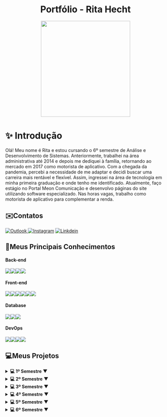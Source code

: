 <h1 align="center">Portfólio - Rita Hecht</h1>
<div align="center"><img src="https://github.com/ritahecht/Portifolio-RitaHecht/assets/89950512/a1ba4a33-4d6c-474e-a880-093442067f41" width="280" height="300"/></div>

# ✨ Introdução

Olá! Meu nome é Rita e estou cursando o 6º semestre de Análise e Desenvolvimento de Sistemas. Anteriormente, trabalhei na área administrativa até 2014 e depois me dediquei à família, retornando ao mercado em 2017 como motorista de aplicativo. Com a chegada da pandemia, percebi a necessidade de me adaptar e decidi buscar uma carreira mais rentável e flexível. Assim, ingressei na área de tecnologia em minha primeira graduação e onde tenho me identificado. Atualmente, faço estágio no Portal Meon Comunicação e desenvolvo páginas do site utilizando software especializado. Nas horas vagas, trabalho como motorista de aplicativo para complementar a renda.


## ✉️Contatos

<a href = "mailto:rita.hecht@outlook.com">![Outlook](https://img.shields.io/badge/Microsoft_Outlook-0078D4?style=for-the-badge&logo=microsoft-outlook&logoColor=white)
[![Instagram](https://img.shields.io/badge/Instagram-E4405F?style=for-the-badge&logo=instagram&logoColor=white)](https://www.instagram.com/rita_hecht/)
[![Linkdein](https://img.shields.io/badge/LinkedIn-0077B5?style=for-the-badge&logo=linkedin&logoColor=white)]()


<h2 align="left">📑Meus Principais Conhecimentos</h3>
<h4 align="left">Back-end</h4>
<div style="display: flex; align-items: center;">
    <img src="https://img.shields.io/badge/Node%20js-339933?style=for-the-badge&logo=nodedotjs&logoColor=white">
    <img src="https://img.shields.io/badge/Python-FFD43B?style=for-the-badge&logo=python&logoColor=blue">
    <img src="https://img.shields.io/badge/TypeScript-007ACC?style=for-the-badge&logo=typescript&logoColor=white">
    <img src="https://img.shields.io/badge/Java-007396?style=for-the-badge&logo=java&logoColor=white">
</div>

<h4 align="left">Front-end</h4>  
<div style="display: flex; align-items: center;">
 <img src="https://img.shields.io/badge/HTML5-E34F26?style=for-the-badge&logo=html5&logoColor=white" target="_blank">
 <img src="https://img.shields.io/badge/CSS3-1572B6?style=for-the-badge&logo=css3&logoColor=white" target="_blank">
 <img src="https://img.shields.io/badge/JavaScript-323330?style=for-the-badge&logo=javascript&logoColor=F7DF1E" target="_blank">
 <img src="https://img.shields.io/badge/Bootstrap-563D7C?style=for-the-badge&logo=bootstrap&logoColor=white" target="_blank">
 <img src="https://img.shields.io/badge/React-20232A?style=for-the-badge&logo=react&logoColor=61DAFB" target="_blank">
 <img src="https://img.shields.io/badge/React_Native-20232A?style=for-the-badge&logo=react&logoColor=61DAFB" target="_blank">  
</div>

<h4 align="left">Database</h4> 
<div style="display: flex; align-items: center;">
 <img src="https://img.shields.io/badge/MongoDB-4EA94B?style=for-the-badge&logo=mongodb&logoColor=white" target="_blank">
 <img src="https://img.shields.io/badge/MySQL-005C84?style=for-the-badge&logo=mysql&logoColor=white" target="_blank">
 <img src="https://img.shields.io/badge/MariaDB-003545?style=for-the-badge&logo=mariadb&logoColor=white" target="_blank">
</div>

<h4 align="left">DevOps</h4>
<div style="display: flex; align-items: center;">
 <img src="https://img.shields.io/badge/Docker-2CA5E0?style=for-the-badge&logo=docker&logoColor=white">
 <img src="https://img.shields.io/badge/GIT-E44C30?style=for-the-badge&logo=git&logoColor=white" target="_blank">
 <img src="https://img.shields.io/badge/GitHub-100000?style=for-the-badge&logo=github&logoColor=white">
 <img src="https://img.shields.io/badge/Slack-4A154B?style=for-the-badge&logo=slack&logoColor=white">
</div>

## 💻Meus Projetos

<details>
    <summary>
        <b>💻 1º Semestre</b>
        <span style="cursor: pointer;">▼</span>
    </summary>
    <p><strong>Data:</strong> Agosto/2021</p>
    <p>Empresa Parceira: <a href='https://www.linkedin.com/school/fatecjessenvidal/'>FATEC São José dos Campos - SP</a><br>
    <P?>Professor: Antônio Egydio Santiago Graça</P>

A finalidade do projeto foi automatizar a clonagem de repositórios de trabalhos de API anteriores e futuros desenvolvidos pelos alunos da FATEC. Com isso, além de conferir domínio desses repositórios à instituição por meio do GitHub, esses projetos passaram a ser armazenados e disponibilizados ao público em geral por meio de uma página web administrada unicamente por profissionais ligados à FATEC e autorizados para tanto. A instituição possuía dificuldade em centralizar todos esses projetos de turmas e semestres anteriores, havendo o perigo de alguns repositórios não ficarem mais disponíveis ao público, uma vez que originalmente esses projetos estão no controle de cada dono do respectivo repositório.

Objetivo: Desenvolver um sistema com objetivo de armazenar e gerenciar projetos do github, evitando problemas como perda ou alterações de arquivos, possibilitando autonomia e controle total para instituição.

Para alcançar esse resultado, a equipe desenvolveu um script em Python responsável por automatizar a clonagem de repositórios GitHub de projetos anteriores da FATEC. Com a raspagem das URLs desses projetos, os repositórios são clonados e exibidos em uma página web construída com HTML, CSS e JavaScript, facilitando o acesso e a visualização dessas informações.

<div>
  <img src="https://github.com/ritahecht/Portfolio-RitaHecht/assets/89950512/e0eaac60-107f-43aa-81b1-9f173a4eeb52" width="300" height="200" style="display: inline-block;">
  <img src="https://github.com/ritahecht/Portifolio-RitaHecht/assets/89950512/28755152-1540-4532-9102-87ca63731332" width="300" height="200" style="display: inline-block;">
  <img src="https://github.com/ritahecht/Portfolio-RitaHecht/assets/89950512/534788ab-fe71-449a-87ab-ec9f39980175" width="300" height="200" style="display: inline-block;">
</div>

<p align='justify'>
Github <a href='https://github.com/meta-build/FATEC-Projects'>FATEC Projects</a> </p>

<h2 align='center'> Tecnologias Utilizadas</h2>
<div>
  <span>
    <img align="center" alt="HTML5" height="30" width="40" src="https://raw.githubusercontent.com/devicons/devicon/master/icons/html5/html5-original.svg">HTML</img>
  </span>
  <span>
    <ul>
      <li>
        <b>Utilizada para a estruturação da página web.</b>  
      </li>
    </ul>
  </span>
</div>
<br>
<div>
  <span>
    <img align="center" alt="CSS3" height="30" width="40" src="https://raw.githubusercontent.com/devicons/devicon/master/icons/css3/css3-original.svg">CSS</img>
  </span>
  <span>
    <ul>
      <li>
        <b>Utilizada para a estilização da página web.</b>  
      </li>
    </ul>
  </span>
</div>
<br>
<div>
  <span>
    <img align="center" alt="Python" height="30" width="40" src="https://raw.githubusercontent.com/devicons/devicon/master/icons/python/python-original.svg">Python</img>
  </span>
  <span>
    <ul>
      <li>
        <b>Utilizada para a construção de gráficos e hospedagem utilizando Flask.</b>  
      </li>
    </ul>
  </span>
</div>

<h2 align='center'> Contribuições Pessoais</h2>

Neste projeto contribui com a parte de front-end, onde minha atuação girou em torno da parte visual das páginas, apoiando desde a prototipagem até a estruturação, com suas respectivas estilizações. Além de contribuir para o levantamento de requisitos necessários para a validações das entregas, bem como para documentação. 

Responsável na definição do design e desenvolvimento de wireframes da aplicação web através da ferramenta "Canva", no desenvolvimento das páginas Home, e páginas contendo os links para os Githubs de cada grupo, dividios por turma, semestre e ano. 

Inicialmente tive dificuldade para entender quais eram os requisitos a serem cumpridos dentro dos prazo pré-definidos em relação às entregas. A adaptção das tecnologias foram meus principais desafios, já que não possuia nenhum conhecimento nas ferramentas utilizadas. Isso influenciou muito na minha compreensão das APIs, apresentação do projeto e entregas de valor, dificultado pelo pelo nervosismo tornando o processo ainda mais desafiador. 

<h2>Hard Skills</h2>

1.	Programação em Python: Sei fazer com ajuda;
2.	Desenvolvimento Web (HTML/CSS): Sei fazer com auxílio de consultas;
3.	Controle de Versão (Git/GitHub): Sei fazer com autonomia;
4.	Organização de Dados: Sei fazer com autonomia;
5.	Criação de Protótipos Navegáveis com Figma: Sei fazer com autonomia;
6.	Conceitos iniciais de arquitetura de software: Sei fazer com ajuda;
7.	Conceitos aplicados de UX Designer: Sei fazer com ajuda.

<h2>Soft Skills</h2>
<p>
•	Trabalho em equipe – Equipe muito comunicativa e empenhada apesar do pouco conhecimento nas tecnologias. Tentei interagir o máximo possível, colaborando e sendo pro-ativa. Todos compartilharam conhecimentos e dificuldades, o que fortaleceu o trabalho em equipe. </p><br>
<p>
•	Resolução de Problemas – Todas as fases do projeto tive que lidar com dificuldades técnicas das tecnologias utilizadas, o que causou atraso em minhas entregas, principalmente para identificar erros e otimizar processos. Para superar esses desafios, busquei aprender rapidamente tecnologias simples como VS Code e aplicar soluções alternativas quando necessário. Mantive uma postura de resiliência e de constante aprendizado, o que me ajudou a aprimorar minha capacidade de adaptação e a encontrar soluções eficazes sob pressão. </p><br>
<p>
•	Gerenciamento de Tempo – Precisei me organizar para lidar com várias tarefas e com a rotina de aprendizado de funcionalidades básicas dos softwares. Estabeleci prazos pessoais para cada etapa, desde a criação até a entrega final, o que me ajudou a definir prioridades e apesar das dificuldades consegui manter os prazos previamente determinados.</p>
</p>
</details>


<details>
    <summary>
        <b>💻 2º Semestre</b>
        <span style="cursor: pointer;">▼</span>
    </summary>
    <p><strong>Data:</strong> Janeiro/2022</p>
    <p>Empresa Parceira: <a href='https://www.linkedin.com/company/pro4tech/'>Pro4Tech</a><br>

O propósito do projeto foi desenvolver um sistema de mensagens para centralizar a comunicação entre a empresa e seus clientes. A necessidade da empresa parceira de sistematizar e organizar as informações recebidas de clientes, essenciais para a eficácia dos serviços oferecidos. A empresa apresentou o problema da comunicação entre funcionário e clientes e o gerenciamento de projetos em andamento.

O sistema possui o objetivo de melhorar a comunicação entre funcionário e cliente, além de apresentar uma interface que facilite a organização dos projetos e o andamento de suas atividades.

A solução foi elaborada utilizando Java para ambiente desktop, com o suporte de um banco de dados relacional desenvolvido em MySQL. Essa plataforma permite à empresa a comunicação direta e agrupada com clientes, facilitando o acesso e a gestão do histórico de comunicações e a produção de relatórios detalhados sobre essas interações.

<div>
  <img src="https://github.com/ritahecht/Portfolio-RitaHecht/assets/89950512/6a413e15-a422-4d85-bf72-3f0c6dc07b08" width="300" height="200" style="display: inline-block;">
  <img src="https://github.com/ritahecht/Portfolio-RitaHecht/assets/89950512/fe543aa0-c7a2-49c2-be25-9ebac1ec6b08" width="300" height="200" style="display: inline-block;">
  <img src="https://github.com/ritahecht/Portfolio-RitaHecht/assets/89950512/5080ecab-a4a3-46fd-a5a4-c7a85fadc878" width="300" height="200" style="display: inline-block;">
</div>


<p align='justify'>
Github <a href='https://github.com/meta-build/Pro4System'>Pro4Tech</a> </p>

<h2 align='center'> Tecnologias Utilizadas</h2>
<div>
  <span>
    <img align="center" alt="java" height="30" width="40" src="https://raw.githubusercontent.com/devicons/devicon/1119b9f84c0290e0f0b38982099a2bd027a48bf1/icons/java/java-original-wordmark.svg">JAVA</img>
  </span>
  <span>
    <ul>
      <li>
        <b>Utilizada para construir tanto o visual quanto a lógica por trás do funcionamento da aplicação desenvolvida.</b>  
      </li>
    </ul>
  </span>
</div>
<br>
<div>
  <span>
    <img align="center" alt="mysql" height="30" width="40" src="https://raw.githubusercontent.com/devicons/devicon/1119b9f84c0290e0f0b38982099a2bd027a48bf1/icons/mysql/mysql-original-wordmark.svg">MYSQL</img>
  </span>
  <span>
    <ul>
      <li>
        <b>Utilizada para armazenamento de dados.</b>  
      </li>
    </ul>
  </span>
</div>
<br>

<h2 align='center'> Contribuições Pessoais</h2>

Neste projeto tive a oportunidade de ser Product Owner, defini uma visão geral do produto, orientando o desenvolvimento e alinhando diretamente com cliente, para garantir todos seus requisitos. Exercendo comunicação eficaz entre o cliente e equipe de desenvolvimento.

Mantive e priorizei o backlog do produto e dos itens. Nas sprints, foquei na criação do backlog e das User Stories, na validação dos requisitos e na entrega de valor. Contribuí com a documentação e ofereci suporte no desenvolvimento, especialmente devido a dificuldades encontradas ao longo do processo, que quase causaram o estouro do prazo das entregas. Esse desafio surgiu de uma funcionalidade incluída como requisito extra no projeto: uma caixa de mensagens para facilitar a comunicação entre os usuários. Inicialmente, essa função nos pareceu simples, mas, durante o desenvolvimento, enfrentamos complexidades inesperadas, como a integração de notificação em tempo real. Esses fatores demandaram mais tempo e ajustes do que prevíamos, mas a equipe trabalhou para garantir a entrega dessa funcionalidade com qualidade.


<h2>Hard Skills</h2>

1.	Programação em Java: Sei fazer com ajuda;
2.	Modelagem de dados: Sei fazer com ajuda;
3.	Controle de Versão (Git/GitHub): Sei fazer com autonomia;
4.	Organização de Dados: Sei fazer com ajuda;
5.	Manuseio de banco de dados SQL: Sei fazer com auxílio de consultas;

<h2>Soft Skills</h2>
<p>
•	Comunicação – A comunicação clara e atenção nos requisitos, foram umas das principais atividades exercida. A ponte que tive que realizar ente cliente e equipe desenvolvedora foi um dos pilares mais importantes, para uma entrega que agregasse e atendesse o cliente e cumprisse os prazos. Na entrega decidimos implementar com chat de mensagens privado, onde seria um requisito de baixa prioridade, mas que agregaria valor ao projeto. Porém durante o desenvolvimento a equipe encontrou dificuldade no chat. Em alguns momentos, precisei adotar uma comunicação mais clara e assertiva, cobrando a equipe para garantir que os prazos fossem cumpridos e que as entregas estivessem de acordo com os requisitos principais estabelecidos.</p><br>
<p>
•	Resolução de Problemas – Ao longo das sprints tive sérios problemas com os prazos, como exemplo na primeira sprint que ocorreu de antecipar o desenvolvimento, porém na entrega a linha da sprint ficou acima do prazo limite. Isso me prejudicou na apresentação e nos requisitos  pois não entregamos todas as telas, informadas ao cliente. Porém conseguimos entregar as telas de login e parceiros ja com backend rodando e interagindo.<br>
<p>
•	Gerenciamento de Tempo – Este foi nosso maior desafio, além de escolher requisitos que primeiramente nos parecia simples, porém demandaram muito mais tempo, excedendo a linha do ideal. Neste momento nas últimas horas de entrega solicitei a toda equipe que concentrasse neste requisito para que terminasse no prazo e pudéssemos fazer as entregas de valor. Com esta força tarefa e empenho de todos apesar de uma linha nada ideal, consegui entregar no prazo. E o requisito de mensagens privadas agreagaram muito mais valor a entrega.</p></p>
</details>




<details>
    <summary>
        <b>💻 3º Semestre</b>
        <span style="cursor: pointer;">▼</span>
    </summary>
    <p><strong>Data:</strong> Agosto/2022</p>
    <p>Empresa Parceira: <a href='https://www.linkedin.com/company/trackcash/'>TrackCash</a><br>

A TrackCash é uma empresa focada na gestão financeira, projetada para ajudar empresas de diferentes tamanhos e setores para organizar suas finanças.  Seu ponto forte são vendedores de Marketplace.  Com a demanda e a falta de uma visão consolidada dessas informações de diferentes marketplaces e lojas físicas. Tornanaram a conciliação financeira um processo complexo e com muito a erros.

Com a problemática central surge da necessidade de uma aplicação que permita o acesso seguro e autorizado aos dados dos clientes.  
A proposta é uma aplicação onde os clientes deem autorização por meio de email/senha ou tokens para que os sistemas da TrackCash possam ter acesso a determinadas configurações como: apis e planilhas automatizadas, assim o sistema salvará as informações de usuários/senhas e tokens.

O projeto proposto era desenvolver um software capaz de autorizar o acesso às informações de vendas dos clientes da empresa parceira TrackCash como API’s e planilhas de forma automatizada com intuito de otimizar o processo de reconciliação financeira.

<div>
  <img src="https://github.com/ritahecht/Portfolio-RitaHecht/assets/89950512/86f64300-6135-45ce-bcd4-bcb719ac23d6" width="300" height="200" style="display: inline-block;">
  <img src="https://github.com/ritahecht/Portfolio-RitaHecht/assets/89950512/de8bd18c-2bc7-49e8-a285-72d265807dc1" width="300" height="200" style="display: inline-block;">
  <img src="https://github.com/ritahecht/Portfolio-RitaHecht/assets/89950512/cda9865c-662b-47b1-82a5-f362984e41c3" width="300" height="200" style="display: inline-block;">
</div>

<p align='justify'>
Github <a href='https://github.com/TechForce-ADS/TrackCash'>TrackCash</a> </p>

<h2 align='center'> Tecnologias Utilizadas</h2>
<div>
  <span>
    <img align="center" alt="java" height="30" width="40" src="https://raw.githubusercontent.com/devicons/devicon/1119b9f84c0290e0f0b38982099a2bd027a48bf1/icons/java/java-original-wordmark.svg">JAVA</img>
  </span>
  <span>
    <ul>
      <li>
        <b>Utilizada para construir tanto o visual quanto a lógica por trás do funcionamento da aplicação desenvolvida.</b>  
      </li>
    </ul>
  </span>
</div>
<br>
<div>
  <span>
    <img align="center" alt="mysql" height="30" width="40" src="https://raw.githubusercontent.com/devicons/devicon/1119b9f84c0290e0f0b38982099a2bd027a48bf1/icons/mysql/mysql-original-wordmark.svg">MYSQL</img>
  </span>
  <span>
    <ul>
      <li>
        <b>Utilizada para armazenamento de dados.</b>  
      </li>
    </ul>
  </span>
</div>
<br>

<h2 align='center'> Contribuições Pessoais</h2>

Nesta API, tive a oportunidade me aprofundar na área de front-end. O que ampliou significativamente meu repertório. Ainda com dificuldade em entender a organização e desenvolvimento da equipe, fiz um CRUD que nao foi utilizado no projeto, porém me proporcionou uma visão mais ampla e agregou muito mais conhecimento. Além poder apoiar em alguns ajustes e acompanhar algumas integrações entre o front-end e o back-end, entendendo melhor como tornar as telas mais funcionais. 
Responsável pela tela de Login na primeira sprint, tela editar canais na segunda sprint. Na terceira sprint iniciamos página administrador e na quarta e última sprint finalizei a página administrador com mais funcionalidades.


<h2>Hard Skills</h2>

1.	Programação em Java: Sei fazer com autonomia;
2.	Modelagem de dados: Sei fazer com ajuda;
3.	Controle de Versão (Git/GitHub): Sei fazer com autonomia;
4.	Organização de Dados: Sei fazer com ajuda;
5.	Manuseio de banco de dados SQL: Sei fazer com auxílio de consultas;



<h2>Soft Skills</h2>
<p>
•	Comunicação – Devido à mudança de equipe, enfrentei muitos problemas de comunicação. A falta de profissionalismo de alguns membros, em uma equipe que já era muito fechada, me levou a não compartilhar dificuldades em entender o código. Isso resultou, inclusive, no não uso de partes do projeto que desenvolvi. Criou-se um ambiente hostil e com muitas discussões. Onde sendo necessário meu posicionamento incisivo. Isso trouxe mais respeito no relacionamento com a equipe.  </p><br>
<p>
•	Resolução de Problemas – Após muita dificuldade na comunicação consegui expor meu ponto de vista e definir plano estratégico para fazer minhas entregas de valor e cumprindo prazos. Com isso pude contribuir com mais autonomia e aprimorar minha habilidade. Além de contribuir ativamente com minhas opniões. Da página home, tive a necessidade de implementar funcionalidades autenticação e autorização do usuário com uma comunicação em tempo real. As atualizações em tempo real não estavam funcionando conforme o esperado, e alguns usuários autenticados enfrentaram dificuldades para acessar a Home e perdiam a conexão. Para solucionar implementei logs detalhados para identificar se o problema está na autenticação, na autorização ou na comunicação em tempo real.<br>
<p>
•	Gerenciamento de Tempo – Devido aos problemas de comunicação tive muita dificuldade em manter prazos. Então resolvi priorizar e focar na entrega e no desenvolvimento. Estabeleci pequenas metas diarias como completar tarefas específicas definir alguns progressos no desenvolvimento. </p>
</p>
</details>

<details>
    <summary>
        <b>💻 4º Semestre</b>
        <span style="cursor: pointer;">▼</span>
    </summary>
    <p><strong>Data:</strong> Janeiro/2023</p>
    <p>Empresa Parceira: <a href='https://www.linkedin.com/company/visiona-tecnologia-espacial-s-a-/'>Visona</a><br>

Com dificuldades de visao geral de seus usarios e integração aos sistemas. Neste projeto o cliente parceiro Visiona Tecnologia Espacial, procurava um sistema de gerenciamento de usuários, assim como um serviço de autenticação/autorização. Solução é desenvolver um sistema de Gerenciamento de Usuário, com tecnologia de micro serviços. Uma interface permitindo que os usúarios, sejam, criados, visualizados, editados e removidos. 

Um sistema de Gerenciamento de Usuário, com tecnologia de micro serviços. Uma interface permitindo que os usuários, sejam criados, visualizados, editados e removidos.


<div>
  <img src="https://github.com/ritahecht/Portfolio-RitaHecht/assets/89950512/788e824c-f161-488d-a278-d4be8cfe9170" width="300" height="200" style="display: inline-block;">
  <img src="https://github.com/ritahecht/Portfolio-RitaHecht/assets/89950512/566ba979-188f-47aa-93af-f9c2ac64ef6a" width="300" height="200" style="display: inline-block;">
  <img src="https://github.com/ritahecht/Portfolio-RitaHecht/assets/89950512/1f2af395-c9b7-44c3-9a69-643b41bb58c9" width="300" height="200" style="display: inline-block;">
</div>

<p align='justify'>
Github <a href='https://github.com/4DeskGroup/API-2023.1'>Visiona</a> </p>

<h2 align='center'> Tecnologias Utilizadas</h2>
<div>
  <span>
    <img align="center" alt="react" height="30" width="40" src="https://cdn.jsdelivr.net/gh/devicons/devicon/icons/react/react-original.svg">React</img>
  </span>
  <span>
    <ul>
      <li>
        <b>Uma biblioteca front-end que foi utilizada para criação das interfaces de usuário.</b>  
      </li>
    </ul>
  </span>
</div>
<br>
<div>
  <span>
    <img align="center" alt="javascript" height="30" width="40" src="https://cdn.jsdelivr.net/gh/devicons/devicon/icons/javascript/javascript-original.svg">JavaScript</img>
  </span>
  <span>
    <ul>
      <li>
        <b>A partir dela, foi possível criar conteúdo com atualização dinâmica, múltimídias, imagens animadas, entre outros. </b>  
      </li>
    </ul>
  </span>
</div>
<div>
  <span>
    <img align="center" alt="type" height="30" width="40" src="https://cdn.jsdelivr.net/gh/devicons/devicon/icons/typescript/typescript-original.svg">TypeScript</img>
  </span>
  <span>
    <ul>
      <li>
        <b>Utilizada linguagem de programação que adiciona recursos avançados ao JavaScript, como a tipagem estática e interfaces. Com ela, fica mais fácil detectar e prevenir erros durante a fase de desenvolvimento.</b>  
      </li>
    </ul>
  </span>
</div>
<div>
  <span>
    <img align="center" alt="NodeJS" height="30" width="40" src="https://cdn.jsdelivr.net/gh/devicons/devicon/icons/nodejs/nodejs-original.svg">Node.JS</img>
  </span>
  <span>
    <ul>
      <li>
        <b>Utilizado para desenvolver o Back-end da aplicação.</b>  
      </li>
    </ul>
  </span>
</div>
<div>
<div>
  <span>
    <img align="center" alt="bootstrap" height="30" width="40" src="https://cdn.jsdelivr.net/gh/devicons/devicon/icons/bootstrap/bootstrap-original.svg">Bootstrap</img>
  </span>
  <span>
    <ul>
      <li>
        <b>Utilizado para desenvolvimento de componentes de interface e front-end em aplicações web. Foi aplicado para melhorar a experiência do usuário e tornar a aplicação mais amigável e responsiva.</b>  
      </li>
    </ul>
  </span>
</div>
<div>
  <span>
    <img align="center" alt="postgree" height="40" width="40" src="https://github.com/ritahecht/ritahecht/assets/89950512/b8c3c9a2-d210-4aa5-a007-df595b037727">PostgreSQL</img>
  </span>
  <span>
    <ul>
      <li>
        <b>Utilizado para registrar, armazenar e tratar todos os dados necessários para o bom funcionamento da aplicação.</b>  
      </li>
    </ul>
  </span>
</div>
<div>
  <span>
    <img align="center" alt="figma" height="40" width="40" src="https://cdn.jsdelivr.net/gh/devicons/devicon/icons/figma/figma-original.svg">Figma</img>
  </span>
  <span>
    <ul>
      <li>
        <b>Utilizado para Prototipagem do projeto</b>  
      </li>
    </ul>
  </span>
</div>
<br>

<h2 align='center'> Contribuições Pessoais</h2>

Durante as sprints, trabalhei na implementação das interfaces de usuário, utilizando tecnologias para criar layouts responsivos e interativos. Realizei integrações com o backend para garantir que as telas funcionassem corretamente, consumindo e exibindo os dados fornecidos pelas APIs. Além disso, otimizei o desempenho das páginas, garantindo uma experiência de usuário fluida e rápida. Ao longo do processo, também participei de testes de usabilidade e resolução de bugs para garantir a qualidade do produto final.

Responsável pela tela login e cadastro. Pelo desenvolvimento das telas de login e cadastro, implementando componentes como campos de entrada para e-mail e senha, botões de acesso e validação de dados. Na tela de cadastro, criei formulários para informações pessoais, com feedback em tempo real para erros. Estilizei ambas as telas para garantir uma experiência responsiva e alinhada com a identidade visual do projeto. Essas implementações contribuíram para uma interação inicial fluida e intuitiva para os usuários.


<h2>Hard Skills</h2>

1.	Programação em TypeScript: Sei fazer com ajuda;
2.	Desenvolvimeto Web em ReactJS: Sei fazer com ajuda;
3.	Desenvolvimento back-end com NodeJS: Sei fazer com ajuda;
4.	Gerenciamento de Banco de Dados SQL Sei fazer com auxílio de consultas;
6.	Criação de Protótipos Navegáveis com Figma: Sei fazer com autonomia;
7. Conceitos iniciais de arquitetura de software: Sei fazer com ajuda;



<h2>Soft Skills</h2>
<p>
•	Organização e Planejamento – Para desenvolver e garantir que os métodos funcionem corretamente, e de testá-los e corrigir falhas, foi necessária uma habilidade significativa de resolução de problemas. Assim, tive que identificar e abordar questões técnicas e funcionais, como inconsistência nos dados, para isso demonstrei a capacidade de analisar problemas complexos e uma visão de leitura do código.</p><br>
<p> 
•	Resolução de Problemas – No projeto, assumi o compromisso de compartilhar responsabilidades e contribuir ativamente para alcançar objetivos compartilhados, mesmo tendo dificuldades técnicas. Assim, a equipe conseguiu dividir as tarefas de acordo com as habilidades e facilidades individuais. <br>
<p>
•	Gerenciamento de Tempo – No projeto, melhorei a capacidade de gerenciar tarefas de forma eficiente priorizando prazos, pois para cada sprint era necessário cumprir com as tarefas estabelecidas no backlog do produto, assim desenvolvi de acordo com o tempo limite. Utilizando da estratégia da API anterior, estabelecendo pelaquenas metas diária.</p>
</p>
</details>

<details>
    <summary>
        <b>💻 5º Semestre</b>
        <span style="cursor: pointer;">▼</span>
    </summary>
    <p><strong>Data:</strong> Janeiro/2024</p>
    <p>Empresa Parceira: <a href='https://www.linkedin.com/company/oracle/'>oracle</a><br>

A necessidade do cliente é automatizar e simplificar o gerenciamento de parceiros registrados no programa Oracle PartnerNetwork, visando facilitar o cadastro, atualização de informações, acompanhamento de desenvolvimento de conhecimento e geração de relatórios em uma plataforma mobile.
Neste projeto o cliente parceiro Oracle, propôs desenvolvimento de um aplicativo mobile, um sistema de gestão de parceiros para a Oracle. 
Com dificuldades por não centralizar as gestões dos parceiros, a falta de otimização do controle de informações para acompanhamento eficaz de seu desenvolvimento e sem uma visão integrada do desempenho. O que facilitaria as decisões estratégicas e melhoraria o suporte aos parceiros.
Este sistema será responsável por cadastrar novos parceiros, gerenciar atualizações de informações, acompanhar o desenvolvimento de conhecimento dos parceiros e fornecer relatórios relevantes.


<div>
  <img src="https://github.com/ritahecht/Portfolio-RitaHecht/assets/89950512/0ce7895f-eeea-4fc7-bb2c-a812adbaffb1" width="300" height="200" style="display: inline-block;">
  <img src="https://github.com/ritahecht/Portfolio-RitaHecht/assets/89950512/6c9e9b8a-2379-449b-9c15-66b37a972f9e" width="300" height="200" style="display: inline-block;">
  <img src="https://github.com/ritahecht/Portfolio-RitaHecht/assets/89950512/25c24f2c-ebb4-4c0a-9574-c6d5fcb8f3bf" width="300" height="200" style="display: inline-block;">
</div>

<p align='justify'>
Github <a href='https://github.com/atomofatec/API-ORACLE/tree/main'>Oracle</a> </p>

<h2 align='center'> Tecnologias Utilizadas</h2>
<div>
  <span>
    <img align="center" alt="react" height="30" width="40" src="https://cdn.jsdelivr.net/gh/devicons/devicon/icons/react/react-original.svg">React Native</img>
  </span>
  <span>
    <ul>
      <li>
        <b>Uma biblioteca front-end que foi utilizada para criação das interfaces direcinada para mobile.</b>  
      </li>
    </ul>
  </span>
</div>
<br>
<div>
  <span>
    <img align="center" alt="javascript" height="30" width="40" src="https://cdn.jsdelivr.net/gh/devicons/devicon/icons/javascript/javascript-original.svg">JavaScript</img>
  </span>
  <span>
    <ul>
      <li>
        <b>A partir dela, foi possível criar conteúdo com atualização dinâmica, múltimídias, imagens animadas, entre outros. </b>  
      </li>
    </ul>
  </span>
</div>

<div>
  <span>
    <img align="center" alt="postgree" height="40" width="40" src="https://github.com/ritahecht/ritahecht/assets/89950512/b8c3c9a2-d210-4aa5-a007-df595b037727">PostgreSQL</img>
  </span>
  <span>
    <ul>
      <li>
        <b>Utilizado para registrar, armazenar e tratar todos os dados necessários para o bom funcionamento da aplicação.</b>  
      </li>
    </ul>
  </span>
</div>
<div style="display: flex; align-items: center;">
  <img align="center" alt="NetBeans" height="40" width="35" src="https://cdn.jsdelivr.net/gh/devicons/devicon@latest/icons/mongodb/mongodb-original.svg">
  <span>MongoDB</span>
</div>
<div>
  <ul>
    <li><b>Utilizado para armazenamento e gerenciamento dos dados.</b></li>
  </ul>
</div>
<br>

<h2 align='center'> Contribuições Pessoais</h2>

Durante as sprints, contribui na parte de front-end desenvolvendo com uma ferramenta nova responsiva, React Native. Realizei o desenvolvimento, ajustes e testes de adaptação de luminosidade das telas. Efetuei as integrações entre o front-end e o back-end das telas em que estive diretamente envolvida (detalhes de ativos, perfil do usuário, ferramentas de administrador e telas de edição). Essas atividades me permitiram entender na prática como é possível tornar as telas funcionais.
Neste projeto o contato com cliente trouxe algumas divergências e dificuldades na compreensão dos requisitos referente a expertise, onde a ideia entregue não correspondeu com a necessidade do cliente. Onde a expertise seriam mais detalhadas e teriam uma página mais ampla.
Essa experiência me permitiu muita troca com componentes do front-end e muito aprendizado no desenvolvimento de sistemas. Nesse projeto também tive a oportunidade de ter o primeiro contato com o desenvolvimento mobile e ferramentas como Android Studio, Expo e React Native.

Responsável tela para gerenciar administradores ou funcionários do sistema (cadastro, edição, exclusão), onde a mesma tela com botão de alternância Toggle Button, que representava dois estados: funcionário e adminstrador. Tive dificuldades ao integrar diferentes partes do sistema, como serviços da Tela cadastro de Parceiros. Como usuário funcionário da Oracle, quero poder cadastrar um novo parceiro, inserindo informações detalhadas, como nome, tipo, expertise, etc. 


<h2>Hard Skills</h2>

1.	Desenvolvimento Mobile em React Native: Sei fazer com ajuda;
2.	Uso de tags HTML: Sei fazer com autonomia;
3.	Aplicação de recursos CSS: Sei fazer com auxílio de consultas;
4.	Desenvolvimento back-end com NodeJS: Sei fazer com ajuda;
6.	Controle de Versão (Git/GitHub): Sei fazer com autonomia;
7. Gerenciamento de Banco de Dados SQL (PostgreSQL): Sei fazer com auxílio de consultas;
8. Gerenciamento de Banco de Dados NoSQL (MongoDB): Sei fazer com ajuda;
9. Criação de Protótipos Navegáveis (Figma): Sei fazer com autonomia;
10. Conceitos de arquitetura de software: Sei fazer com ajuda;



<h2>Soft Skills</h2>
<p>
•	Organização e Planejamento – Pela primeira vez assumi uma atividade de conexão front-end e back-end completa. Consegui entregar a estrutura dos controllers, especificamente na tela de edição parceiro, administrador e nas tela cadastro parceiro/administrador. Em relação a expertise contribui na reestruturação, para adptar a necessidade do cliente com algumas alterações e nova validação. </p><br>
<p>
•	Equipe – Ao longo das sprints, encontrei bastante espaço para colaborar com os demais membros do grupo, compartilhar responsabilidades e contribuir para objetivos comuns. Um dos pontos mais importantes, foram as informações claras sobre as tarefas. Isso me proporcionou a mais habilidade com a equipe.<br>
<p>
•	Gerenciamento de Tempo – No projeto, tive muita autonomia no desenvolvimento. Isso me deixou confortável em desenvolver em tempo necessário para aprender com mais atenção todo o sistema criado. Já possuia mais estratégias de organização de tempo o que facilitou nas entregas.</p>
</p>
</details>

<details>
    <summary>
        <b>💻 6º Semestre</b>
        <span style="cursor: pointer;">▼</span>
    </summary>
    <p><strong>Data:</strong> Agosto 2024</p>
    <p>Empresa Parceira: <a href='https://www.linkedin.com/company/dom-rock/'>Dom Rock</a><br>

O projeto consiste no desenvolvimento de um chatbot baseado em Inteligência Artificial generativa, voltado para a análise de dados comerciais e feedbacks de clientes. O principal objetivo é facilitar a interpretação dos dados qualitativos (comentários e depoimentos de consumidores) sem a necessidade de utilizar dashboards complexos ou gráficos. O chatbot será capaz de responder perguntas específicas sobre o desempenho de produtos e a opinião dos consumidores, oferecendo respostas em linguagem natural e de forma clara, objetiva e direta.


<div>
  <img src="https://github.com/user-attachments/assets/5ec4dd2e-4677-4eeb-8ee2-59bbdf0309c1 " width="300" height="200" style="display: inline-block;">
  <img src="https://github.com/user-attachments/assets/e9125d47-8784-42bf-9615-80f5d7aea2ef" width="300" height="200" style="display: inline-block;">
  <img src="https://github.com/user-attachments/assets/6db7b87e-37f4-425e-8baa-8c5704e652ec" width="300" height="200" style="display: inline-block;">
</div>

<p align='justify'>
Github <a href='https://github.com/atomofatec/API-DOMROCK'>Dom Rock</a> </p>

<h2 align='center'> Tecnologias Utilizadas</h2>
<div>
  <span>
    <img align="center" alt="Python" height="30" width="40" src="https://raw.githubusercontent.com/devicons/devicon/master/icons/python/python-original.svg">Python</img>
  </span>
  <span>
    <ul>
      <li>
        <b>Utilizada para o desenvolvimento dos sistemas.</b>  
      </li>
    </ul>
  </span>
</div>
<br>
<div>
  <span>
    <img align="center" alt="vuejs" height="30" width="40" src="https://github.com/user-attachments/assets/71e1e495-7fe5-475a-9467-5f1a36dcd8a8">Vue.js</img>
  </span>
  <span>
    <ul>
      <li>
        <b>Utilizada para estruturação da interface no frontend.</b>  
      </li>
    </ul>
  </span>
</div>

<div>
  <span>
    <img align="center" alt="chroma" height="40" width="40" src="https://github.com/user-attachments/assets/840797cf-2c7e-41e2-9f45-0a16243aed12">Chroma db</img>
  </span>
  <span>
    <ul>
      <li>
        <b>Utilizado para armazenamento de vetores.</b>  
      </li>
    </ul>
  </span>
</div>
<div style="display: flex; align-items: center;">
  <img align="center" alt="groq" height="40" width="35" src="https://github.com/user-attachments/assets/efdd91bb-f1a1-416b-95cb-a7bda32324fe">
  <span>Groq</span>
</div>
<div>
  <ul>
    <li><b>Utilizado para utilização de modelos de geração de texto.</b></li>
  </ul>
</div>
<br>

<h2 align='center'> Contribuições Pessoais</h2>

Neste semestre, exerci a função de Desenvolvedora Back-End da aplicação. Minhas tarefas incluíram a categorização de avaliações por produto, testes de estratégias de PLN, avaliação de modelos de geração de texto e atualizações na base de dados, além de melhorias para otimizar o tempo de resposta do sistema.

Esse projeto foi uma oportunidade de aprimorar minhas habilidades em back-end, apesar dos desafios enfrentados na segunda sprint, devido à complexidade do projeto e ao meu primeiro contato com o desenvolvimento de um chatbot de IA generativa.

Durante as primeiras sprints, enfrentei dificuldades para testar estratégias de PLN devido a erros no projeto-base que baixei do repositório. As alterações feitas anteriormente comprometeram o funcionamento da aplicação, e, apesar dos esforços, não consegui corrigir tudo a tempo. A complexidade do sistema exigiu reestruturação, e a falta de comunicação sobrecarregou um único desenvolvedor.

<h2>Hard Skills</h2>

1.	Implementação de modelo de machine learning com Python: Sei fazer com ajuda;
2.	Desenvolvimento front-end em Vue.js: Sei fazer com ajuda;
3.	Chunking: Sei fazer com ajuda;
4.	Desenvolvimento back-end com NodeJS: Sei fazer com ajuda;
6.	Geração de Texto com IA - Realizo com pesquisas;

<h2>Soft Skills</h2>
<p>
•	Para resolver as dificuldades encontradas, tomei a iniciativa de criar um repositório próprio. Isso me proporcionou maior autonomia para organizar o projeto, facilitando os testes e o desenvolvimento das estratégias de PLN e das outras Task. Com essa abordagem, consegui avançar de forma mais eficiente e realizar entregas significativas no prazo.</p><br>
<p>
•	Equipe – Durante a sprint, enfrentei desafios relacionados à falta de compartilhamento adequado de informações sobre a reestruturação do código. Diante disso, passei a demonstrar com mais clareza os resultados das minhas tarefas para o grupo, detalhando o que havia sido desenvolvido e como minhas entregas estavam contribuindo para os objetivos do projeto.<br>
<p>
•	Entrega de resultados – Devido à reestruturação do projeto, não foi possível concluir e aplicar a tarefa que eu estava desenvolvendo, o que impactou na minha nota de entrega naquele momento. No entanto, na sprint seguinte, fui motivada e desafiada a alcançar os objetivos propostos, o que despertou em mim maior autonomia e confiança. Como o projeto envolveu o uso de tecnologias novas e exigiu a adaptação rápida às necessidades do cliente, tive que aprender e me familiarizar com várias ferramentas, como o Langchain, o Hugging Face e o ChromaDB. Essa experiência me incentivou a superar as dificuldades e a demonstrar minha contribuição no desenvolvimento de forma significativa.
</p>
</details>
